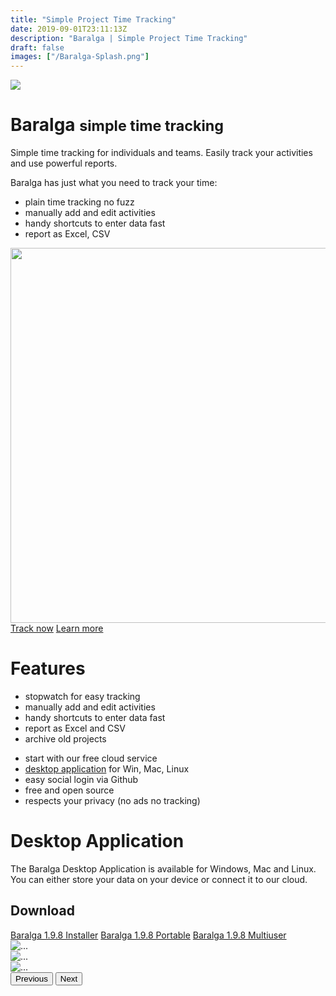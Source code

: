 ```yaml
---
title: "Simple Project Time Tracking"
date: 2019-09-01T23:11:13Z
description: "Baralga | Simple Project Time Tracking"
draft: false
images: ["/Baralga-Splash.png"]
---
```


<div class="px-2 px-lg-4 py-2 py-lg-5 text-center bg-white">
    <div class="row">
    <div class="col-sm-12 col-lg-6">
      <img class="d-block mx-auto mb-4" class="img-fluid" src="/baralga_192.png">
      <h1 class="display-5 fw-bold text-dark">Baralga <small class="text-secondary">simple time tracking</small></h1>
      <p class="lead mb-3 mt-3 text-dark">
      Simple time tracking for individuals and teams. Easily track your activities and use powerful reports.
      </p>
      <span class="lead mb-4 text-dark">Baralga has just what you need to track your time:</span>
      <div class="d-sm-flex justify-content-sm-center text-dark">
        <ul class="lead mb-4 text-dark text-start">
          <li>plain time tracking no fuzz</li>
          <li>manually add and edit activities</li>
          <li>handy shortcuts to enter data fast</li>
          <li>report as Excel, CSV</li>
        </ul>
      </div>
    </div>
    <div class="col-sm-12 col-lg-6">
      <img src="/baralga-app-tablet.gif" class="img-fluid" width="600"/>
    </div>
      <div class="py-2 d-grid gap-2 d-sm-flex justify-content-sm-center">
        <a href="https://baralga-app.tack.dev" class="btn btn-primary btn-lg px-4 gap-3"><i class="bi-play me-2"></i> Track now</a>
        <a href="#section-features" class="btn btn-outline-secondary btn-lg px-4">Learn more</a>
      </div>
    </div>
  </div>

<div class="px-4 py-3 my-5 text-center" id="section-features">
    <h1 class="display-5 fw-bold">Features</h1>
    <div class="row">
      <div class="d-sm-flex justify-content-sm-center">
        <ul class="lead mb-4 text-start me-4">
          <li>stopwatch for easy tracking</li>
          <li>manually add and edit activities</li>
          <li>handy shortcuts to enter data fast</li>
          <li>report as Excel and CSV</li>
          <li>archive old projects</li>
        </ul>
        <ul class="lead mb-4 text-start">
          <li>start with our free cloud service</li>
          <li><a href="#section-desktop-app">desktop application</a> for Win, Mac, Linux</li>
          <li>easy social login via Github</li>
          <li>free and open source</li>
          <li>respects your privacy (no ads no tracking)</li>
        </ul>
    </div>
    </div>
</div>

<div class="px-4 py-3 my-5 text-center" id="section-desktop-app">
    <h1 class="display-5 fw-bold">Desktop Application</h1>
    <div class="row">
      <div class="col-sm-12 col-lg-6">
        <p class="lead">The Baralga Desktop Application is available for Windows, Mac and Linux. You can either store your data on your device or connect it to our cloud.</p>
        <div class="">
        <h2 class="display-7 fw-bold">Download</h2>
        <a href="https://github.com/Baralga/baralga/releases/download/v1.9.8/Baralga-v1.9.8-Installer.jar" class="btn btn-primary me-2"><i class="bi-cloud-download me-2"></i> Baralga 1.9.8 Installer</a>
        <a href="https://github.com/Baralga/baralga/releases/download/v1.9.8/Baralga-Portable-v1.9.8.zip" class="btn btn-primary me-2"><i class="bi-cloud-download me-2"></i> Baralga 1.9.8 Portable</a>
        <a href="https://github.com/Baralga/baralga/releases/download/v1.9.8/Baralga-Portable-Multiuser-v1.9.8.zip" class="btn btn-primary"><i class="bi-cloud-download me-2"></i> Baralga 1.9.8 Multiuser</a>
        </div>
      </div>
      <div class="col-sm-12 col-lg-6">
        <div id="carouselExampleControls" class="carousel slide" data-bs-ride="carousel">
          <div class="carousel-inner">
            <div class="carousel-item active">
              <img src="/baralga-desktop-main-screen.png" class="d-block mx-auto" alt="...">
            </div>
            <div class="carousel-item">
              <img src="/baralga-desktop-screen-projects.png" class="d-block mx-auto" alt="...">
            </div>
            <div class="carousel-item">
              <img src="/baralga-desktop-sample-report.png" class="d-block mx-auto" alt="...">
            </div>
          </div>
          <button class="carousel-control-prev" type="button" data-bs-target="#carouselExampleControls" data-bs-slide="prev">
            <span class="carousel-control-prev-icon" aria-hidden="true"></span>
            <span class="visually-hidden">Previous</span>
          </button>
          <button class="carousel-control-next" type="button" data-bs-target="#carouselExampleControls" data-bs-slide="next">
            <span class="carousel-control-next-icon" aria-hidden="true"></span>
            <span class="visually-hidden">Next</span>
          </button>
        </div>
      </div>
    </div>
</div>


